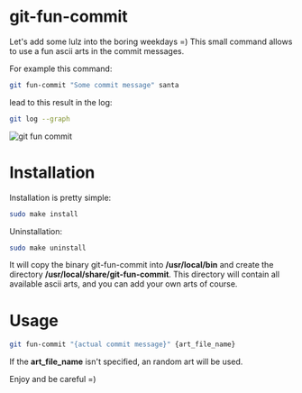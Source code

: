 git-fun-commit
==============

Let's add some lulz into the boring weekdays =)
This small command allows to use a fun ascii arts in the commit messages.

For example this command:
```bash
git fun-commit "Some commit message" santa
```
lead to this result in the log:
```bash
git log --graph
```
<img src='http://i43.tinypic.com/2vvpbp1.png' border='0' alt="git fun commit" />

Installation
============
Installation is pretty simple:
```bash
sudo make install
```
Uninstallation:
```bash
sudo make uninstall
```
It will copy the binary git-fun-commit into <b>/usr/local/bin</b> and create the directory <b>/usr/local/share/git-fun-commit</b>. This directory will contain all available ascii arts, and you can add your own arts of course.

Usage
=====
```bash
git fun-commit "{actual commit message}" {art_file_name}
```
If the <b>art_file_name</b> isn't specified, an random art will be used.

Enjoy and be careful =)
